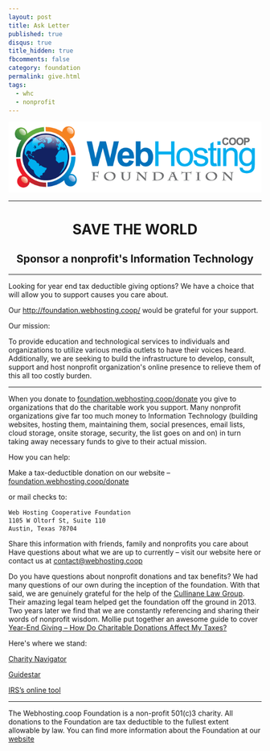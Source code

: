 ```yaml
---
layout: post
title: Ask Letter
published: true
disqus: true
title_hidden: true
fbcomments: false
category: foundation
permalink: give.html
tags: 
  - whc
  - nonprofit
---
```




<div style="text-align:center">
<img src="/images/image00.png"></img>
<hr>
<h1><strong>SAVE THE WORLD</strong></h1>
<h2>Sponsor a nonprofit's Information Technology</h2>
<hr>
</div>

Looking for year end tax deductible giving options?  We have a choice that will allow you to support causes you care about.  

Our http://foundation.webhosting.coop/ would be grateful for your support.

Our mission:

To provide education and technological services to individuals and organizations to utilize various media outlets to have their voices heard. Additionally, we are seeking to build the infrastructure to develop, consult, support and host nonprofit organization's online presence to relieve them of this all too costly burden.

______________________________________________________________________________

When you donate to [foundation.webhosting.coop/donate](http://foundation.webhosting.coop/donate) you give to organizations that do the charitable work you support.  Many nonprofit organizations give far too much money to Information Technology (building websites, hosting them, maintaining them, social presences, email lists, cloud storage, onsite storage, security, the list goes on and on) in turn taking away necessary funds to give to their actual mission.  

How you can help:

Make a tax-deductible donation on our website – [foundation.webhosting.coop/donate](http://foundation.webhosting.coop/donate)


or mail checks to:

	Web Hosting Cooperative Foundation
	1105 W Oltorf St, Suite 110
	Austin, Texas 78704

Share this information with friends, family and nonprofits you care about
Have questions about what we are up to currently – visit our website here or contact us at contact@webhosting.coop

Do you have questions about nonprofit donations and tax benefits? We had many questions of our own during the inception of the foundation. With that said, we are genuinely grateful for the help of the [Cullinane Law Group](http://cullinanelaw.com). Their amazing legal team helped get the foundation off the ground in 2013. Two years later we find that we are constantly referencing and sharing their words of nonprofit wisdom. Mollie put together an awesome guide to cover [Year-End Giving – How Do Charitable Donations Affect My Taxes?](http://cullinanelaw.com/year-end-giving-how-do-charitable-donations-affect-my-taxes)

Here's where we stand:

[Charity Navigator](http://www.charitynavigator.org/index.cfm?bay=search.profile&ein=462953237#.Vn9U_SCgq00)

[Guidestar](http://www.guidestar.org/organizations/46-2953237/webhosting-coop-foundation.aspx#financials)

[IRS’s online tool](https://apps.irs.gov/app/eos/pub78Search.do?ein1=46-2953237&names=&city=&state=All...&country=US&deductibility=all&dispatchMethod=searchCharities&submitName=Search)


______________________________________________________________________________

The Webhosting.coop Foundation is a non-profit 501(c)3 charity. All donations to the Foundation are tax deductible to the fullest extent allowable by law. You can find more information about the Foundation at our [website](http://foundation.webhosting.coop/)
